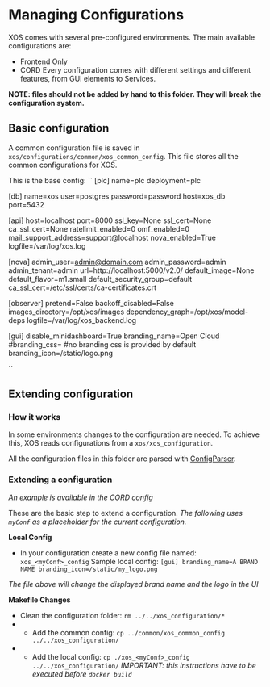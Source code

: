 # Managing Configurations

XOS comes with several pre-configured environments. The main available configurations are:

- Frontend Only
- CORD
Every configuration comes with different settings and different features, from GUI elements to Services.

__NOTE: files should not be added by hand to this folder. They will break the configuration system.__

## Basic configuration

A common configuration file is saved in `xos/configurations/common/xos_common_config`. This file stores all the common configurations for XOS.

This is the base config:
``
[plc]
name=plc
deployment=plc

[db]
name=xos
user=postgres
password=password
host=xos_db
port=5432

[api]
host=localhost
port=8000
ssl_key=None
ssl_cert=None
ca_ssl_cert=None
ratelimit_enabled=0
omf_enabled=0
mail_support_address=support@localhost
nova_enabled=True
logfile=/var/log/xos.log

[nova]
admin_user=admin@domain.com
admin_password=admin
admin_tenant=admin
url=http://localhost:5000/v2.0/
default_image=None
default_flavor=m1.small
default_security_group=default
ca_ssl_cert=/etc/ssl/certs/ca-certificates.crt

[observer]
pretend=False
backoff_disabled=False
images_directory=/opt/xos/images
dependency_graph=/opt/xos/model-deps
logfile=/var/log/xos_backend.log

[gui]
disable_minidashboard=True
branding_name=Open Cloud
#branding_css= #no branding css is provided by default
branding_icon=/static/logo.png

``

## Extending configuration

### How it works

In some environments changes to the configuration are needed. To achieve this, XOS reads configurations from a `xos/xos_configuration`.

All the configuration files in this folder are parsed with [ConfigParser](https://docs.python.org/2/library/configparser.html).

### Extending a configuration

_An example is available in the CORD config_

These are the basic step to extend a configuration. 
_The following uses `myConf` as a placeholder for the current configuration._

**Local Config**

- In your configuration create a new config file named: `xos_<myConf>_config`
Sample local config:
``
[gui]
branding_name=A BRAND NAME
branding_icon=/static/my_logo.png
``

_The file above will change the displayed brand name and the logo in the UI_

**Makefile Changes**
- Clean the configuration folder: `rm ../../xos_configuration/*`
- - Add the common config: `cp ../common/xos_common_config ../../xos_configuration/`
- - Add the local config: `cp ./xos_<myConf>_config ../../xos_configuration/`
_IMPORTANT: this instructions have to be executed before `docker build`_



